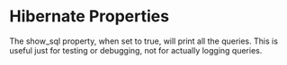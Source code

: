 # Hibernate Properties

The show\_sql property, when set to true, will print all the queries. This is useful just for testing or debugging, not for actually logging queries.

